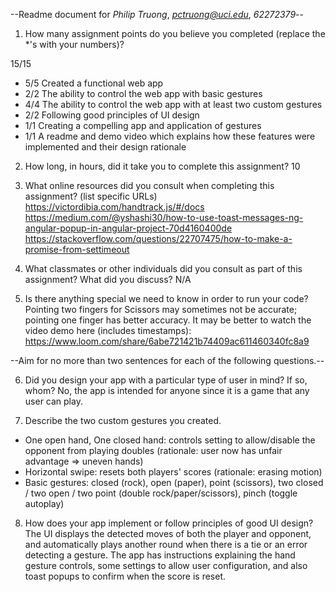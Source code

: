 --Readme document for *Philip Truong*, *pctruong@uci.edu*, *62272379*--

1. How many assignment points do you believe you completed (replace the *'s with your numbers)?

15/15
- 5/5 Created a functional web app
- 2/2 The ability to control the web app with basic gestures
- 4/4 The ability to control the web app with at least two custom gestures
- 2/2 Following good principles of UI design
- 1/1 Creating a compelling app and application of gestures
- 1/1 A readme and demo video which explains how these features were implemented and their design rationale

2. How long, in hours, did it take you to complete this assignment?
10


3. What online resources did you consult when completing this assignment? (list specific URLs)
https://victordibia.com/handtrack.js/#/docs
https://medium.com/@yshashi30/how-to-use-toast-messages-ng-angular-popup-in-angular-project-70d4160400de
https://stackoverflow.com/questions/22707475/how-to-make-a-promise-from-settimeout


4. What classmates or other individuals did you consult as part of this assignment? What did you discuss?
N/A


5. Is there anything special we need to know in order to run your code?
Pointing two fingers for Scissors may sometimes not be accurate; pointing one finger has better accuracy.
It may be better to watch the video demo here (includes timestamps): https://www.loom.com/share/6abe721421b74409ac611460340fc8a9


--Aim for no more than two sentences for each of the following questions.--


6. Did you design your app with a particular type of user in mind? If so, whom?
No, the app is intended for anyone since it is a game that any user can play.


7. Describe the two custom gestures you created.
- One open hand, One closed hand: controls setting to allow/disable the opponent from playing doubles (rationale: user now has unfair advantage => uneven hands)
- Horizontal swipe: resets both players' scores (rationale: erasing motion)
- Basic gestures: closed (rock), open (paper), point (scissors), two closed / two open / two point (double rock/paper/scissors), pinch (toggle autoplay)


8. How does your app implement or follow principles of good UI design?
The UI displays the detected moves of both the player and opponent, and automatically plays another round when there is a tie or an error detecting a gesture. The app has instructions explaining the hand gesture controls, some settings to allow user configuration, and also toast popups to confirm when the score is reset.